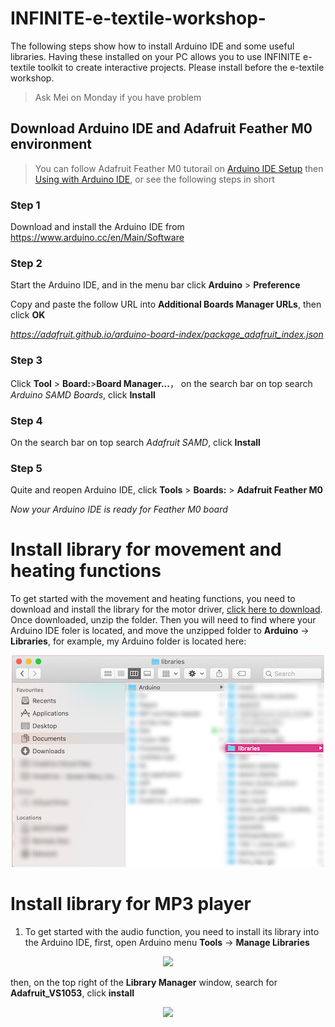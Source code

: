 # INFINITE-e-textile-workshop-
The following steps show how to install Arduino IDE and some useful libraries. Having these installed on your PC allows you to use INFINITE e-textile toolkit to create interactive projects. Please install before the e-textile workshop. 
> Ask Mei on Monday if you have problem 

## Download Arduino IDE and Adafruit Feather M0 environment
> You can follow Adafruit Feather M0 tutorail on [Arduino IDE Setup](https://learn.adafruit.com/adafruit-feather-m0-basic-proto/setup) then [Using with Arduino IDE](https://learn.adafruit.com/adafruit-feather-m0-basic-proto/using-with-arduino-ide), or see the following steps in short

### Step 1

Download and install the Arduino IDE from https://www.arduino.cc/en/Main/Software

### Step 2

Start the Arduino IDE, and in the menu bar click **Arduino** > **Preference**

Copy and paste the follow URL into **Additional Boards Manager URLs**, then click **OK**

*https://adafruit.github.io/arduino-board-index/package_adafruit_index.json*

### Step 3

Click **Tool** > **Board:**>**Board Manager...**， on the search bar on top search *Arduino SAMD Boards*, click **Install** 

### Step 4

On the search bar on top search *Adafruit SAMD*, click **Install** 

### Step 5

Quite and reopen Arduino IDE, click **Tools** > **Boards:** > **Adafruit Feather M0**

*Now your Arduino IDE is ready for Feather M0 board*

# Install library for movement and heating functions

To get started with the movement and heating functions, you need to download and install the library for the motor driver, [click here to download](https://github.com/sparkfun/SparkFun_TB6612FNG_Arduino_Library/archive/master.zip). Once downloaded, unzip the folder. Then you will need to find where your Arduino IDE foler is located, and move the unzipped folder to **Arduino** -> **Libraries**, for example, my Arduino folder is located here:

<p align="center">
  <img src="https://github.com/Mei2020/INFINITE-e-textile-workshop-/blob/main/pics/motor_step1.JPG">
  </p>

# Install library for MP3 player 

1. To get started with the audio function, you need to install its library into the Arduino IDE, first, open Arduino menu **Tools** -> **Manage Libraries** 
<p align="center">
<img src="https://github.com/Mei2020/e-textiles-toolkit/blob/master/connect%20sensor%20with%20a%20micro-controller/pic/MP3_Step1.png">
</p> 

then, on the top right of the **Library Manager** window, search for **Adafruit_VS1053**, click **install**

<p align="center">
<img src="https://github.com/Mei2020/e-textiles-toolkit/blob/master/connect%20sensor%20with%20a%20micro-controller/pic/MP3_step2.png">
</p>

